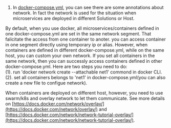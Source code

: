 1. In  [docker-compose.yml](https://github.com/China-WenboZhao/Develop-webapp-on-Docker/blob/master/MovieWebsite(v1.0)/docker-compose.yml), you can see there are some annotations about network. In fact the network is used for the situation when microservices are deployed in different Solutions or Host.

By default, when you use docker, all microservices/containers defined in one docker-compose.yml are set in the same network segment. That falicitate the access from one container to anoter. you can access container in one segment directly using temporary ip or alias. However, when containers are defined in different docker-compose.yml, while on the same host, you can custom your own network. If you set all containers in the same network, then you can successly access containers defined in other docker-compose.yml.   Here are two steps you need to do:  
(1). run 'docker network create  --attachable net1' commond in docker CLI.  
(2). set all containers belongs to 'net1' in docker-compose.yml(you can also create a new file to configue network).

When containers are deployed on different host, however, you need to use swarm/k8s and overlay network to let them communicate.
See more details on [https://docs.docker.com/network/overlay/](https://docs.docker.com/network/overlay/) and [https://docs.docker.com/network/network-tutorial-overlay/](https://docs.docker.com/network/network-tutorial-overlay/).
